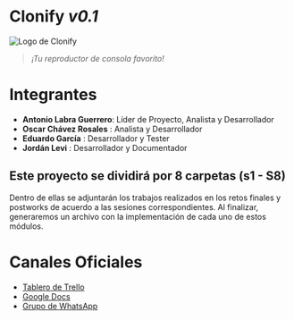 # Clonify *v0.1*


![Logo de Clonify](https://www.scdn.co/i/_global/twitter_card-default.jpg)

>  _¡Tu reproductor de consola favorito!_

# Integrantes
- **Antonio Labra Guerrero**: Líder de Proyecto, Analista y Desarrollador
- **Oscar Chávez Rosales** : Analista y Desarrollador
- **Eduardo García** : Desarrollador y Tester
- **Jordán Levi** : Desarrollador y Documentador


## Este proyecto se dividirá por 8 carpetas (s1 - S8)

Dentro de ellas se adjuntarán los trabajos realizados en los retos finales y postworks de acuerdo a las sesiones correspondientes. Al finalizar, generaremos un archivo con la implementación de cada uno de estos módulos.

# Canales Oficiales 
- [Tablero de Trello](https://trello.com/b/EzMLhMBT/clontify) 
- [Google Docs](https://docs.google.com/document/d/1R1M29gaL6Bf7tFhNhKQh9lBJs_MPKKP8eNI6U9XA390/edit?usp=sharing) 
- [Grupo de WhatsApp](https://chat.whatsapp.com/KqiYj3A7bbjL80JGnsgCgr) 
